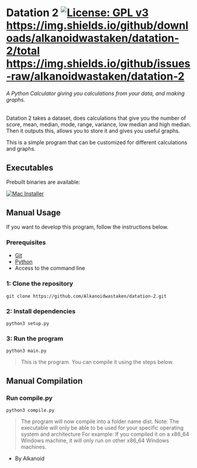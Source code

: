 # Datation 2 [![License: GPL v3](https://img.shields.io/badge/License-GPLv3-blue.svg)](https://www.gnu.org/licenses/gpl-3.0) https://img.shields.io/github/downloads/alkanoidwastaken/datation-2/total https://img.shields.io/github/issues-raw/alkanoidwastaken/datation-2
###### A Python Calculator giving you calculations from your data, and making graphs.

Datation 2 takes a dataset, does calculations that give you the number of score, mean, median, mode, range, variance, low median and high median.
Then it outputs this, allows you to store it and gives you useful graphs.

This is a simple program that can be customized for different calculations and graphs.

## Executables
Prebuilt binaries are available:

[![Mac Installer][mac-badge]][mac-link]

[mac-link]: https://github.com/Alkanoidwastaken/datation-2/releases/download/v2.0-beta.1/macos-arm
[mac-badge]: https://img.shields.io/badge/macOS%20ARM%20-Download-3a71c1?logo=Apple&logoColor=3a71c1&labelColor=0c0d10&color=3a71c1&style=for-the-badge


## Manual Usage
If you want to develop this program, follow the instructions below.

### Prerequisites
- [Git](https://git-scm.com)
- [Python](https://www.python.org)
- Access to the command line

### 1: Clone the repository
```
git clone https://github.com/Alkanoidwastaken/datation-2.git
```
### 2: Install dependencies
```
python3 setup.py
```
### 3: Run the program
```
python3 main.py
```
> This is the program. You can compile it using the steps below.

## Manual Compilation
### Run compile.py
```
python3 compile.py
```
> The program will now compile into a folder name dist.
> Note: The executable will only be able to be used for your specific operating system and architecture
> For example: If you compiled it on a x86_64 Windows machine, it will only run on other x86_64 Windows machines.


- By Alkanoid